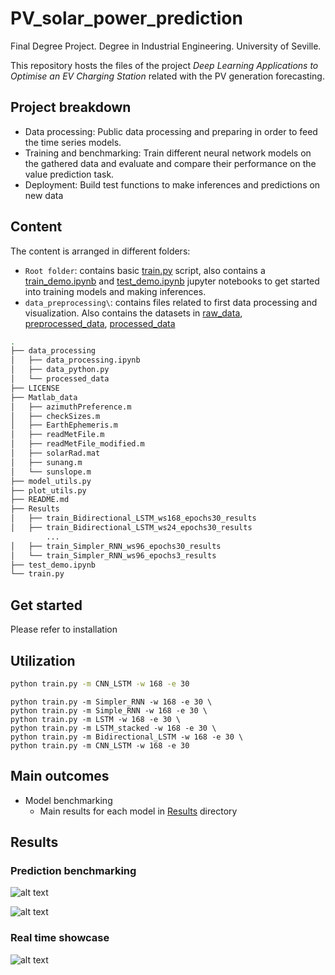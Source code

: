 # PV_solar_power_prediction

Final Degree Project.
Degree in Industrial Engineering. University of Seville.

This repository hosts the files of the project *Deep Learning Applications to Optimise an EV Charging Station* related with the PV generation forecasting.

## Project breakdown
- Data processing: Public data processing and preparing in order to feed the time series models.
- Training and benchmarking: Train different neural network models on the gathered data and evaluate and compare their performance on the value prediction task.
- Deployment: Build test functions to make inferences and predictions on new data

## Content
The content is arranged in different folders:
- `Root folder`: contains basic [train.py](train.py) script, also contains a [train_demo.ipynb](train_demo.ipynb) and [test_demo.ipynb](test_demo.ipynb) jupyter notebooks to get started into training models and making inferences.
- `data_preprocessing\`: contains files related to first data processing and visualization. Also contains the datasets in [raw_data](raw_data), [preprocessed_data](preprocessed_data), [processed_data](processed_data) 

```bash
.
├── data_processing
│   ├── data_processing.ipynb
│   ├── data_python.py
│   └── processed_data
├── LICENSE
├── Matlab_data
│   ├── azimuthPreference.m
│   ├── checkSizes.m
│   ├── EarthEphemeris.m
│   ├── readMetFile.m
│   ├── readMetFile_modified.m
│   ├── solarRad.mat
│   ├── sunang.m
│   └── sunslope.m
├── model_utils.py
├── plot_utils.py
├── README.md
├── Results
│   ├── train_Bidirectional_LSTM_ws168_epochs30_results
│   ├── train_Bidirectional_LSTM_ws24_epochs30_results
        ...
│   ├── train_Simpler_RNN_ws96_epochs30_results
│   └── train_Simpler_RNN_ws96_epochs3_results
├── test_demo.ipynb
└── train.py
```

## Get started
Please refer to installation

## Utilization
```sh
python train.py -m CNN_LSTM -w 168 -e 30
```

```
python train.py -m Simpler_RNN -w 168 -e 30 \
python train.py -m Simple_RNN -w 168 -e 30 \
python train.py -m LSTM -w 168 -e 30 \
python train.py -m LSTM_stacked -w 168 -e 30 \
python train.py -m Bidirectional_LSTM -w 168 -e 30 \
python train.py -m CNN_LSTM -w 168 -e 30
```

## Main outcomes
- Model benchmarking
    - Main results for each model in [Results](https://github.com/curroramos/EV_Charging_Load_Prediction/tree/main/Results) directory

## Results
### Prediction benchmarking
![alt text](https://github.com/curroramos/EV_Charging_Load_Prediction/blob/main/figures/benchmarking_table.png)

![alt text](https://github.com/curroramos/EV_Charging_Load_Prediction/blob/main/figures/Figure%202022-03-22%20200750.png)

### Real time showcase
![alt text](https://github.com/curroramos/EV_Charging_Load_Prediction/blob/main/Results/real_time.gif)
